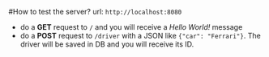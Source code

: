 #How to test the server?
url: `http://localhost:8080`
- do a **GET** request to `/` and you will receive a _Hello World!_ message
- do a **POST** request to `/driver` with a JSON like `{"car": "Ferrari"}`. 
The driver will be saved in DB and you will receive its ID.